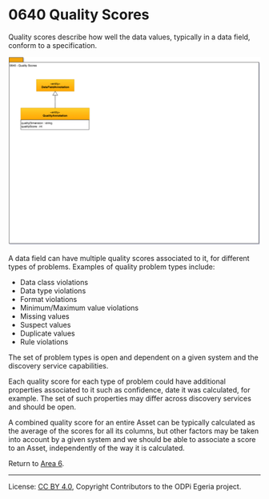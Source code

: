 <!-- SPDX-License-Identifier: CC-BY-4.0 -->
<!-- Copyright Contributors to the ODPi Egeria project. -->

# 0640 Quality Scores

Quality scores describe how well the data values, typically in a data field, conform to a specification.

![UML](0640-Quality-Scores.png#pagewidth)

A data field can have multiple quality scores associated to it,
for different types of problems. Examples of quality problem types include:

 * Data class violations
 * Data type violations
 * Format violations
 * Minimum/Maximum value violations
 * Missing values
 * Suspect values
 * Duplicate values
 * Rule violations

The set of problem types is open and dependent on a given system and the discovery service capabilities.

Each quality score for each type of problem could have additional properties associated to it such as
confidence, date it was calculated, for example.
The set of such properties may differ across discovery services and should be open.

A combined quality score for an entire Asset can be typically calculated as
the average of the scores for all its columns, but other factors may be taken into
account by a given system and we should be able to associate a score to an Asset,
independently of the way it is calculated.

Return to [Area 6](Area-6-models.md).

----
License: [CC BY 4.0](https://creativecommons.org/licenses/by/4.0/),
Copyright Contributors to the ODPi Egeria project.